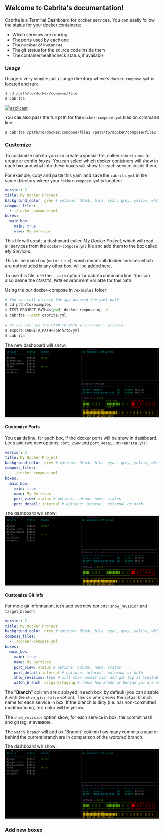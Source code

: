 ## Welcome to Cabrita's documentation!

Cabrita is a Terminal Dashboard for docker services. You can easily
follow the status for your docker containers:

* Which services are running
* The ports used by each one
* The number of instances
* The git status for the source code inside them
* The container healthcheck status, if available

### Usage

Usage is very simple: just change directory where's `docker-compose.yml`
is located and run:

```bash
$ cd /path/to/docker/compose/file
$ cabrita
```

[![asciicast](https://asciinema.org/a/Z31bttxgBe4JhuyBPvLYomoqc.png)](https://asciinema.org/a/Z31bttxgBe4JhuyBPvLYomoqc)

You can also pass the full path for the `docker-compose.yml` files on
command line:

```bash
$ cabrita /path/to/docker/compose/file1 /path/to/docker/compose/file2
```

### Customize

To customize cabrita you can create a special file, called `cabrita.yml`
to create or config _boxes_. You can select which docker containers will
show in each box and what info these boxes will show for each service
inside them.

For example, copy and paste this yaml and save the `cabrita.yml` in the
same directory where your `docker-compose.yml` is located:

```yaml
version: 2
title: My Docker Project
background_color: grey # options: black, blue, cyan, grey, yellow, white
compose_files:
  - ./docker-compose.yml
boxes:
  main_box:
    main: true
    name: My Services
```

This file will create a dashboard called *My Docker Project*, which will
read all services from the `docker-compose.yml` file and add them to the
box called *My Services*.

This is the main box (`main: true`), which means all docker services
which are not included in any other box, will be added here.

To use this file, use the `--path` option for cabrita command line. You
can also define the `CABRITA_PATH` environment variable for this path.

Using the our docker-compose in `/examples` folder:

```bash
# You can call directy the app passing the yaml path
$ cd path/to/examples
$ TEST_PROJECT_PATH=$(pwd) docker-compose up -d
$ cabrita --path cabrita.yml

# Or you can use the CABRITA_PATH environment variable
$ export CABRITA_PATH=/path/to/yml
$ cabrita
```

The new dashboard will show: ![Image](source/assets/c1.png)

#### Customize Ports

You can define, for each box, if the docker ports will be show in
dashboard. Let's add two new options: `port_view` and `port_detail` on
`cabrita.yml`:

```yaml
version: 2
title: My Docker Project
background_color: grey # options: black, blue, cyan, grey, yellow, white
compose_files:
  - ./docker-compose.yml
boxes:
  main_box:
    main: true
    name: My Services
    port_view: status # options: column, name, status
    port_detail: internal # options: internal, external or both
```

The dashboard will show: ![Image](source/assets/c1.png)

#### Customize Git info

For more git information, let's add two new options: `show_revision` and
`target_branch`:

```yaml
version: 2
title: My Docker Project
background_color: grey # options: black, blue, cyan, grey, yellow, white
compose_files:
  - ./docker-compose.yml
boxes:
  main_box:
    main: true
    name: My Services
    port_view: status # options: column, name, status
    port_detail: internal # options: internal, external or both
    show_revision: true # will show commit hash and git tag if available
    watch_branch: origin/staging # check how ahead or behind you are regard this branch
```

The "**Branch**" column are displayed in each box, by default (you can
disable it with the `show_git: false` option). This column shows the
actual branch name for each service in box. If the branch is dirty (i.e.
has non-committed modifications), text color will be yellow.

The `show_revision` option show, for each service in box, the commit
hash and git tag, if available.

The `watch_branch` will add on "Branch" column how many commits ahead or
behind the current branch are in comparison of the *watched* branch.

The dashboard will show: ![Image](source/assets/c1.png)

### Add new boxes

